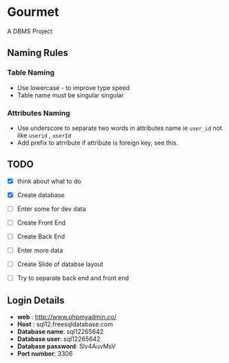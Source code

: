 # Gourmet
A DBMS Project

## Naming Rules

### Table Naming
- Use lowercase - to improve type speed
- Table name must be singular singular

### Attributes Naming
- Use underscore to separate two words in attributes name ie `user_id` not like  `userid` , `userId`
- Add prefix to atrribute if attribute is foreign key, see this.


## TODO
- [x] think about what to do
- [x] Create database
- [ ] Enter some for dev data
- [ ] Create Front End
- [ ] Create Back End
- [ ] Enter more data
- [ ] Create Slide of databse layout
- [ ] Try to separate back end and front end


## Login Details
- **web** : http://www.phpmyadmin.co/
- **Host** : sql12.freesqldatabase.com
- **Database name**: sql12265642
- **Database user**: sql12265642
- **Database password**: Slv4AuvMsV
- **Port number**: 3306
